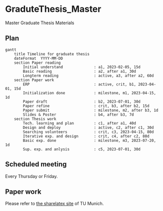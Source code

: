 # GraduteThesis_Master
Master Graduate Thesis Materials

## Plan
```mermaid
gantt
    title Timeline for graduate thesis
    dateFormat  YYYY-MM-DD
    section Paper reading
        Initial understand              : a1, 2023-02-05, 15d
        Basic reading                   : a2, after a1, 30d
        Longterm reading                : active, a3, after a2, 60d
    section Paper work
        ERP                             : active, crit, b1, 2023-04-01, 15d
        Initialization done             : milestone, m1, 2023-04-15, 1d
        Paper draft                     : b2, 2023-07-01, 30d
        Paper refine                    : crit, b3, after b2, 15d
        Paper submit                    : milestone, m2, after b3, 1d
        Slides & Poster                 : b4, after b3, 7d
    section Thesis work
        Tech. learning and plan         : c1, after a1, 40d
        Design and deploy               : active, c2, after c1, 30d
        Searching volunteers            : crit, c3, 2023-04-15, 80d
        Iterative exp. and design       : crit, c4, after c2, 80d
        Basic exp. done                 : milestone, m3, 2023-07-20, 1d
        Sup. exp. and anlysis           : c5, 2023-07-01, 30d
```
## Scheduled meeting
Every Thursday or Friday.

## Paper work
Please refer to [the sharelatex site](https://sharelatex.tum.de/project/63a8a5565ac510008631f18f) of TU Munich.
